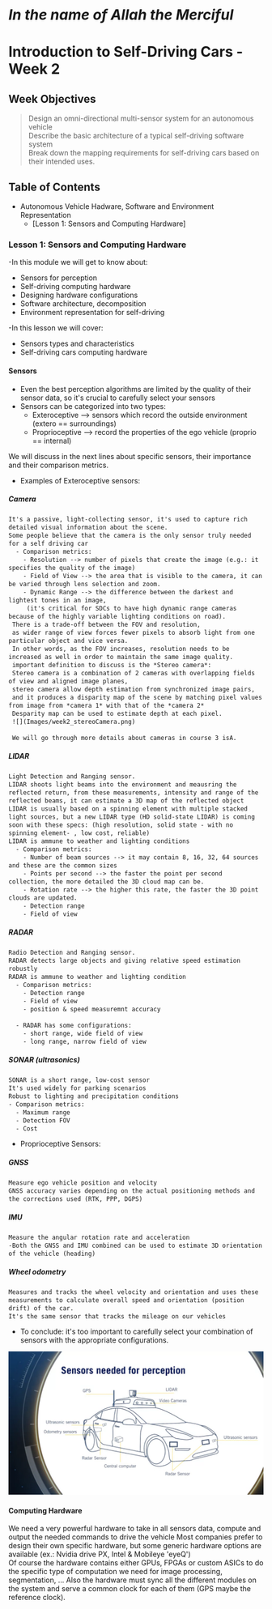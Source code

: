 # *In the name of Allah the Merciful*

# Introduction to Self-Driving Cars - Week 2

## Week Objectives
>   Design an omni-directional multi-sensor system for an autonomous vehicle\
    Describe the basic architecture of a typical self-driving software system\
    Break down the mapping requirements for self-driving cars based on their intended uses.
    
## Table of Contents
* Autonomous Vehicle Hadware, Software and Environment Representation
  * [Lesson 1: Sensors and Computing Hardware]
  
  
  
  
  
  
  
  
### Lesson 1: Sensors and Computing Hardware
-In this module we will get to know about:
  - Sensors for perception
  - Self-driving computing hardware
  - Designing hardware configurations
  - Software architecture, decomposition
  - Environment representation for self-driving

-In this lesson we will cover:
  - Sensors types and characteristics
  - Self-driving cars computing hardware

#### Sensors
- Even the best perception algorithms are limited by the quality of their sensor data,
so it's crucial to carefully select your sensors
- Sensors can be categorized into two types:
  - Exteroceptive --> sensors which record the outside environment (extero == surroundings)
  - Proprioceptive --> record the properties of the ego vehicle (proprio == internal)
  
We will discuss in the next lines about specific sensors, their importance and their comparison metrics.
- Examples of Exteroceptive sensors:
##### Camera
    It's a passive, light-collecting sensor, it's used to capture rich detailed visual information about the scene.
    Some people believe that the camera is the only sensor truly needed for a self driving car
      - Comparison metrics:
        - Resolution --> number of pixels that create the image (e.g.: it specifies the quality of the image)
        - Field of View --> the area that is visible to the camera, it can be varied through lens selection and zoom.
        - Dynamic Range --> the difference between the darkest and lightest tones in an image,
         (it's critical for SDCs to have high dynamic range cameras because of the highly variable lighting conditions on road).
     There is a trade-off between the FOV and resolution,
     as wider range of view forces fewer pixels to absorb light from one particular object and vice versa.
     In other words, as the FOV increases, resolution needs to be increased as well in order to maintain the same image quality.
     important definition to discuss is the *Stereo camera*:
     Stereo camera is a combination of 2 cameras with overlapping fields of view and aligned image planes,
     stereo camera allow depth estimation from synchronized image pairs,
     and it produces a disparity map of the scene by matching pixel values from image from *camera 1* with that of the *camera 2*
     Desparity map can be used to estimate depth at each pixel.
     ![](Images/week2_stereoCamera.png)
     
     We will go through more details about cameras in course 3 isA.
     
##### LIDAR
    Light Detection and Ranging sensor.
    LIDAR shoots light beams into the environment and meausring the reflected return, from these measurements, intensity and range of the reflected beams, it can estimate a 3D map of the reflected object
    LIDAR is usually based on a spinning element with multiple stacked light sources, but a new LIDAR type (HD solid-state LIDAR) is coming soon with these specs: (high resolution, solid state - with no spinning element- , low cost, reliable) 
    LIDAR is ammune to weather and lighting conditions
      - Comparison metrics:
        - Number of beam sources --> it may contain 8, 16, 32, 64 sources and these are the common sizes
        - Points per second --> the faster the point per second collection, the more detailed the 3D cloud map can be.
        - Rotation rate --> the higher this rate, the faster the 3D point clouds are updated.
        - Detection range 
        - Field of view
      
##### RADAR
    Radio Detection and Ranging sensor.
    RADAR detects large objects and giving relative speed estimation robustly
    RADAR is ammune to weather and lighting condition
      - Comparison metrics:
        - Detection range
        - Field of view
        - position & speed measuremnt accuracy
        
      - RADAR has some configurations:
        - short range, wide field of view
        - long range, narrow field of view
      
 ##### SONAR (ultrasonics)
    SONAR is a short range, low-cost sensor
    It's used widely for parking scenarios
    Robust to lighting and precipitation conditions
    - Comparison metrics:
      - Maximum range
      - Detection FOV
      - Cost
       
  - Proprioceptive Sensors:
  
 ##### GNSS
    Measure ego vehicle position and velocity
    GNSS accuracy varies depending on the actual positioning methods and the corrections used (RTK, PPP, DGPS)
##### IMU
    Measure the angular rotation rate and acceleration
    -Both the GNSS and IMU combined can be used to estimate 3D orientation of the vehicle (heading)
    
##### Wheel odometry
    Measures and tracks the wheel velocity and orientation and uses these measurements to calculate overall speed and orientation (position drift) of the car.
    It's the same sensor that tracks the mileage on our vehicles
    

- To conclude: it's too important to carefully select your combination of sensors with the appropriate configurations.

![](Images/Week2_carSensors.png)


#### Computing Hardware
We need a very powerful hardware to take in all sensors data, compute and output the needed commands to drive the vehicle
Most companies prefer to design their own specific hardware, but some generic hardware options are available (ex.: Nvidia drive PX, Intel & Mobileye 'eyeQ')\
Of course the hardware contains either GPUs, FPGAs or custom ASICs to do the specific type of computation we need for image processing, segmentation, ...
Also the hardware must sync all the different modules on the system and serve a common clock for each of them (GPS maybe the reference clock).

 
      
      
